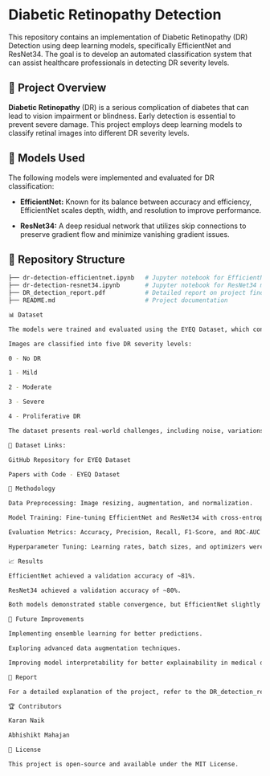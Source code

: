 # Diabetic Retinopathy Detection

This repository contains an implementation of Diabetic Retinopathy (DR) Detection using deep learning models, specifically EfficientNet and ResNet34. The goal is to develop an automated classification system that can assist healthcare professionals in detecting DR severity levels.

## 📌 Project Overview

**Diabetic Retinopathy** (DR) is a serious complication of diabetes that can lead to vision impairment or blindness. Early detection is essential to prevent severe damage. This project employs deep learning models to classify retinal images into different DR severity levels.

## 🚀 Models Used

The following models were implemented and evaluated for DR classification:

- **EfficientNet:** Known for its balance between accuracy and efficiency, EfficientNet scales depth, width, and resolution to improve performance.

- **ResNet34:** A deep residual network that utilizes skip connections to preserve gradient flow and minimize vanishing gradient issues.

## 📂 Repository Structure

```bash
├── dr-detection-efficientnet.ipynb   # Jupyter notebook for EfficientNet model
├── dr-detection-resnet34.ipynb       # Jupyter notebook for ResNet34 model
├── DR_detection_report.pdf           # Detailed report on project findings
├── README.md                         # Project documentation

📊 Dataset

The models were trained and evaluated using the EYEQ Dataset, which consists of high-resolution retinal images captured under various imaging conditions. Each subject has both left and right eye images, labeled accordingly.

Images are classified into five DR severity levels:

0 - No DR

1 - Mild

2 - Moderate

3 - Severe

4 - Proliferative DR

The dataset presents real-world challenges, including noise, variations in image quality, and differences in camera types. Robust algorithms must account for artifacts, blurriness, and varying exposures to ensure accurate predictions.

📌 Dataset Links:

GitHub Repository for EYEQ Dataset

Papers with Code - EYEQ Dataset

🔧 Methodology

Data Preprocessing: Image resizing, augmentation, and normalization.

Model Training: Fine-tuning EfficientNet and ResNet34 with cross-entropy loss and Adam optimizer.

Evaluation Metrics: Accuracy, Precision, Recall, F1-Score, and ROC-AUC were used to assess model performance.

Hyperparameter Tuning: Learning rates, batch sizes, and optimizers were fine-tuned for optimal performance.

📈 Results

EfficientNet achieved a validation accuracy of ~81%.

ResNet34 achieved a validation accuracy of ~80%.

Both models demonstrated stable convergence, but EfficientNet slightly outperformed ResNet34 in classification tasks.

📌 Future Improvements

Implementing ensemble learning for better predictions.

Exploring advanced data augmentation techniques.

Improving model interpretability for better explainability in medical diagnostics.

📝 Report

For a detailed explanation of the project, refer to the DR_detection_report.pdf file.

🏆 Contributors

Karan Naik

Abhishikt Mahajan

🔗 License

This project is open-source and available under the MIT License.
